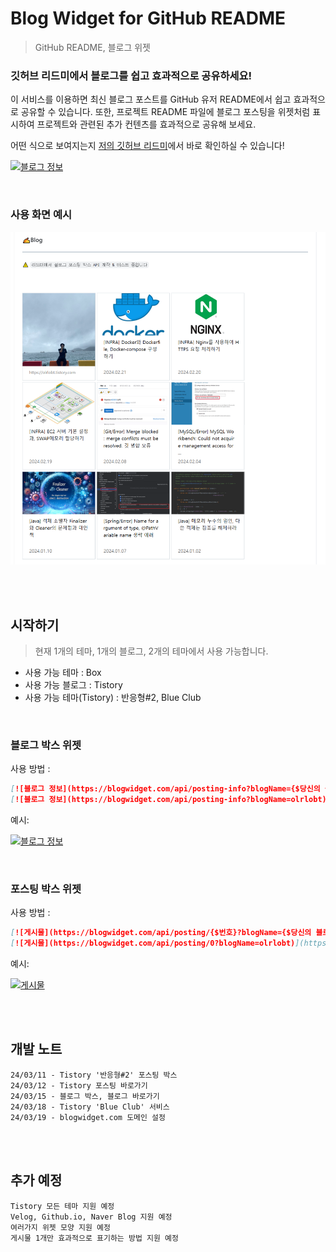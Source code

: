 

# Blog Widget for GitHub README

> GitHub README, 블로그 위젯 

### 깃허브 리드미에서 블로그를 쉽고 효과적으로 공유하세요!

이 서비스를 이용하면 최신 블로그 포스트를 GitHub 유저 README에서 쉽고 효과적으로 공유할 수 있습니다.
또한, 프로젝트 README 파일에 블로그 포스팅을 위젯처럼 표시하여 프로젝트와 관련된 추가 컨텐츠를 효과적으로 공유해 보세요.

어떤 식으로 보여지는지 [저의 깃허브 리드미](https://github.com/olrlobt)에서 바로 확인하실 수 있습니다! 


[![블로그 정보](https://blogwidget.com/api/posting-info?blogName=olrlobt)](https://olrlobt.tistory.com/)


<br>

### 사용 화면 예시
![img.png](docs/240318capture.png)

<br>
<br>

## 시작하기

> 현재 1개의 테마, 1개의 블로그, 2개의 테마에서 사용 가능합니다.

- 사용 가능 테마 : Box
- 사용 가능 블로그 : Tistory
- 사용 가능 테마(Tistory) : 반응형#2, Blue Club

<br>

### 블로그 박스 위젯

사용 방법 :

```markdown
[![블로그 정보](https://blogwidget.com/api/posting-info?blogName={$당신의 블로그 이름})]({$링크})
[![블로그 정보](https://blogwidget.com/api/posting-info?blogName=olrlobt)](https://olrlobt.tistory.com/)
```

예시:

[![블로그 정보](https://blogwidget.com/api/posting-info?blogName=olrlobt)](https://olrlobt.tistory.com/)

<br>

### 포스팅 박스 위젯

사용 방법 :

```markdown
[![게시물](https://blogwidget.com/api/posting/{$번호}?blogName={$당신의 블로그 이름})](https://blogwidget.com/api/posting-link/{$번호}?blogName={$당신의 블로그 이름})
[![게시물](https://blogwidget.com/api/posting/0?blogName=olrlobt)](https://blogwidget.com/api/posting-link/0?blogName=olrlobt)
```

예시:

[![게시물](https://blogwidget.com/api/posting/0?blogName=olrlobt)](https://blogwidget.com/api/posting-link/0?blogName=olrlobt)

<br>
<br>

## 개발 노트

```text
24/03/11 - Tistory '반응형#2' 포스팅 박스
24/03/12 - Tistory 포스팅 바로가기
24/03/15 - 블로그 박스, 블로그 바로가기
24/03/18 - Tistory 'Blue Club' 서비스
24/03/19 - blogwidget.com 도메인 설정
```

<br>
<br>

## 추가 예정

```text
Tistory 모든 테마 지원 예정
Velog, Github.io, Naver Blog 지원 예정
여러가지 위젯 모양 지원 예정
게시물 1개만 효과적으로 표기하는 방법 지원 예정

```




